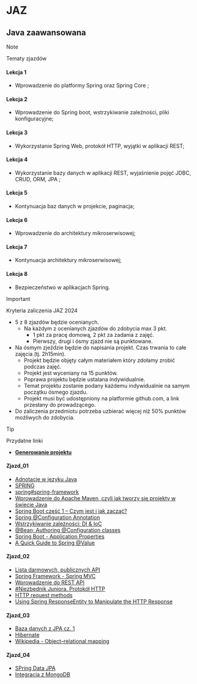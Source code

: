 # JAZ
## Java zaawansowana

> [!NOTE]
> Tematy zjazdów
#### Lekcja 1
  - Wprowadzenie do platformy Spring oraz Spring Core ;
#### Lekcja 2
  - Wprowadzenie do Spring boot, wstrzykiwanie zależności, pliki konfiguracyjne;
#### Lekcja 3
  - Wykorzystanie Spring Web, protokół HTTP, wyjątki w aplikacji REST;
#### Lekcja 4
  - Wykorzystanie bazy danych w aplikacji REST, wyjaśnienie pojęć JDBC, CRUD, ORM, JPA ;
#### Lekcja 5
  - Kontynuacja baz danych w projekcie, paginacja;
#### Lekcja 6
  - Wprowadzenie do architektury mikroserwisowej;
#### Lekcja 7
  - Kontynuacja architektury mikroserwisowej;
#### Lekcja 8
  - Bezpieczeństwo w aplikacjach Spring.

> [!IMPORTANT]
> Kryteria zaliczenia JAZ 2024
- 5 z 8 zjazdów będzie ocenianych.
    - Na każdym z ocenianych zjazdów do zdobycia max 3 pkt.
        - 1 pkt za pracę domową, 2 pkt za zadania z zajęć.
        - Pierwszy, drugi i ósmy zjazd nie są punktowane.
- Na ósmym zjeździe będzie do napisania projekt. Czas trwania to całe zajęcia (tj. 2h15min).
    - Projekt będzie objęty całym materiałem który zdołamy zrobić podczas zajęć.
    - Projekt jest wyceniany na 15 punktów.
    - Poprawa projektu będzie ustalana indywidualnie.
    - Temat projektu zostanie podany każdemu indywidualnie na samym początku ósmego zjazdu.
    - Projekt musi być udostępniony na platformie github.com, a link przesłany do prowadzącego.
- Do zaliczenia przedmiotu potrzeba uzbierać więcej niż 50% punktów możliwych do zdobycia. 

> [!TIP]
> Przydatne linki
- [**Generowanie projektu**](https://start.spring.io/>)
#### Zjazd_01
- [Adnotacje w języku Java](http://bykowski.pl/adnotacje-w-jezyku-java-2/)
- [SPRING](https://vavatech.pl/technologie/frameworki/spring)
- [spring#spring-framework](https://javastart.pl/baza-wiedzy/frameworki/spring#spring-framework)
- [Wprowadzenie do Apache Maven, czyli jak tworzy się projekty w świecie Java](https://www.kodolamacz.pl/blog/wprowadzenie-do-apache-maven-czyli-jak-tworzy-sie-projekty-w-swiecie-java/)
- [Spring Boot część 1 – Czym jest i jak zacząć?](https://bykowski.pl/spring-boot/)
- [Spring @Configuration Annotation](https://www.digitalocean.com/community/tutorials/spring-configuration-annotation)
- [Wstrzykiwanie zależności: DI & IoC](https://www.javappa.com/kurs-spring/wstrzykiwanie-zaleznosci)
- [@Bean; Authoring @Configuration classes](https://docs.spring.io/spring-javaconfig/docs/1.0.0.M4/reference/html/ch02s02.html)
- [Spring Boot - Application Properties](https://www.tutorialspoint.com/spring_boot/spring_boot_application_properties.htm)
- [A Quick Guide to Spring @Value](https://www.baeldung.com/spring-value-annotation)
#### Zjazd_02
- [Lista darmowych, publicznych API](https://github.com/public-apis/public-apis)
- [Spring Framework - Spring MVC](https://www.javappa.com/kurs-spring/spring-framework-spring-mvc)
- [Wprowadzenie do REST API](https://devszczepaniak.pl/wprowadzenie-do-rest-api/)
- [#Niezbędnik Juniora. Protokół HTTP](https://kobietydokodu.pl/niezbednik-juniora-protokol-http/)
- [HTTP request methods](https://developer.mozilla.org/en-US/docs/Web/HTTP/Methods)
- [Using Spring ResponseEntity to Manipulate the HTTP Response](https://www.baeldung.com/spring-response-entity)
#### Zjazd_03
- [Baza danych z JPA cz. 1](https://kobietydokodu.pl/13-baza-danych-z-jpa-cz-1/)
- [Hibernate](https://javastart.pl/baza-wiedzy/frameworki/hibernate)
- [Wikipedia - Object–relational mapping](https://en.wikipedia.org/wiki/Object–relational_mapping)
#### Zjazd_04
- [SPring Data JPA](https://javappa.com/kurs-spring/spring-data-jpa-1-x)
- [Integracja z MongoDB](https://bykowski.pl/spring-boot-19-integracja-z-mongodb/)
